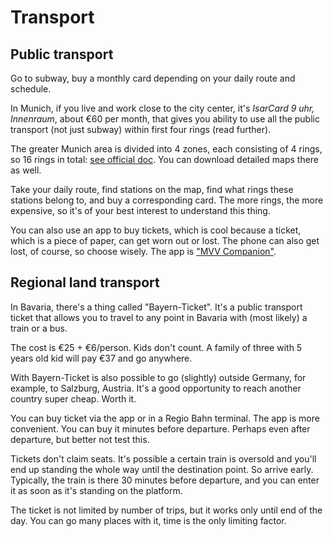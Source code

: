 # Transport

## Public transport

Go to subway, buy a monthly card depending on your daily route and schedule.

In Munich, if you live and work close to the city center, it's _IsarCard 9 uhr,
Innenraum_, about €60 per month, that gives you ability to use all the public
transport (not just subway) within first four rings (read further).

The greater Munich area is divided into 4 zones, each consisting of 4 rings, so
16 rings in total: [see official
doc](http://www.mvv-muenchen.de/en/tickets-fares/tariff-structure/rings/index.html).
You can download detailed maps there as well.

Take your daily route, find stations on the map, find what rings these stations
belong to, and buy a corresponding card. The more rings, the more expensive, so
it's of your best interest to understand this thing.

You can also use an app to buy tickets, which is cool because a ticket, which is
a piece of paper, can get worn out or lost. The phone can also get lost, of
course, so choose wisely. The app is ["MVV
Companion"](https://itunes.apple.com/de/app/mvv-companion/id388686726?mt=8).

## Regional land transport

In Bavaria, there's a thing called "Bayern-Ticket". It's a public transport
ticket that allows you to travel to any point in Bavaria with (most likely) a
train or a bus.

The cost is €25 + €6/person. Kids don't count. A family of three with 5 years
old kid will pay €37 and go anywhere.

With Bayern-Ticket is also possible to go (slightly) outside Germany, for
example, to Salzburg, Austria. It's a good opportunity to reach another country
super cheap. Worth it.

You can buy ticket via the app or in a Regio Bahn terminal. The app is more
convenient. You can buy it minutes before departure. Perhaps even after
departure, but better not test this.

Tickets don't claim seats. It's possible a certain train is oversold and you'll
end up standing the whole way until the destination point. So arrive early.
Typically, the train is there 30 minutes before departure, and you can enter it
as soon as it's standing on the platform.

The ticket is not limited by number of trips, but it works only until end of the
day. You can go many places with it, time is the only limiting factor.
